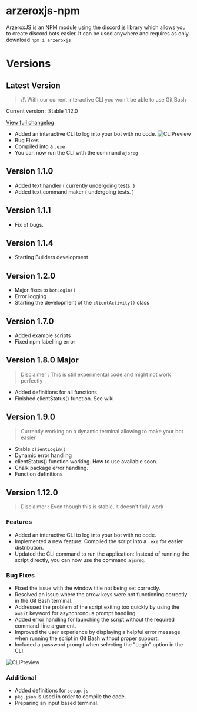 # arzeroxjs-npm

ArzeroxJS is an NPM module using the discord.js library which allows you to create discord bots easier. It can be used anywhere and requires as only download `npm i arzeroxjs`

# Versions

## Latest Version

> /!\ With our current interactive CLI you won't be able to use Git Bash

Current version : Stable 1.12.0

[View full changelog](##Version-1.12.0)

- Added an interactive CLI to log into your bot with no code.
  ![CLIPreview](https://i.imgur.com/lOW0eal.png)
- Bug Fixes
- Compiled into a `.exe`
- You can now run the CLI with the command `ajsreg`

## Version 1.1.0

- Added text handler ( currently undergoing tests. )
- Added text command maker ( undergoing tests. )

## Version 1.1.1

- Fix of bugs.

## Version 1.1.4

- Starting Builders development

## Version 1.2.0

- Major fixes to `botLogin()`
- Error logging
- Starting the development of the `clientActivity()` class

## Version 1.7.0

- Added example scripts
- Fixed npm labelling error

## Version 1.8.0 Major

> Disclaimer : This is still experimental code and might not work perfectly

- Added definitions for all functions
- Finished clientStatus() function. See wiki

## Version 1.9.0

> Currently working on a dynamic terminal allowing to make your bot easier

- Stable `clientLogin()`
- Dynamic error handling
- clientStatus() function working. How to use available soon.
- Chalk package error handling.
- Function definitions

## Version 1.12.0

> Disclaimer : Even though this is stable, it doesn't fully work

### Features

- Added an interactive CLI to log into your bot with no code.
- Implemented a new feature: Compiled the script into a `.exe` for easier distribution.
- Updated the CLI command to run the application: Instead of running the script directly, you can now use the command `ajsreg`.

### Bug Fixes

- Fixed the issue with the window title not being set correctly.
- Resolved an issue where the arrow keys were not functioning correctly in the Git Bash terminal.
- Addressed the problem of the script exiting too quickly by using the `await` keyword for asynchronous prompt handling.
- Added error handling for launching the script without the required command-line argument.
- Improved the user experience by displaying a helpful error message when running the script in Git Bash without proper support.
- Included a password prompt when selecting the "Login" option in the CLI.

![CLIPreview](https://i.imgur.com/lOW0eal.png)

### Additional

- Added definitions for `setup.js`
- `pkg.json` is used in order to compile the code.
- Preparing an input based terminal.
